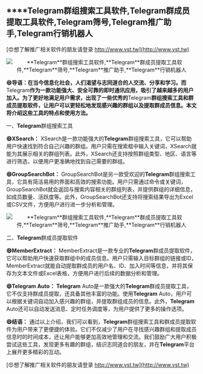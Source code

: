 ## ****Telegram**群组搜索工具软件,**Telegram**群成员提取工具软件,**Telegram**筛号,**Telegram**推广助手,**Telegram**行销机器人**

[😍想了解推广相关软件的朋友请登录 http://www.vst.tw](http://www.vst.tw)

 <center><img src="https://vst.tw/MP4/tuiguang/png/5.png" alt="**Telegram**群组搜索工具软件,**Telegram**群成员提取工具软件,**Telegram**筛号,**Telegram**推广助手,**Telegram**行销机器人"></center>

**😄导语：在当今信息化社会，人们渴望与志同道合的人交流、分享和学习。而**Telegram**作为一款功能强大、安全可靠的即时通讯应用，吸引了越来越多的用户加入。为了更好地满足用户需求，出现了一些优秀的**Telegram**群组搜索工具和群成员提取软件，让用户可以更轻松地发现感兴趣的群组以及提取群成员信息。本文将介绍这些工具的特点和使用方法。**

一、**Telegram**群组搜索工具

**😄XSearch：**
XSearch是一款功能强大的**Telegram**群组搜索工具，它可以帮助用户快速找到符合自己兴趣的群组。用户只需在搜索框中输入关键词，XSearch就能为其展示相关的群组列表。此外，XSearch还支持按照群组类型、地区、语言等进行筛选，以便用户更准确地找到自己需要的群组。

**😄GroupSearchBot：**
GroupSearchBot是另一款受欢迎的**Telegram**群组搜索工具，它具有简洁易用的界面和高效的搜索功能。用户只需通过命令或关键词，GroupSearchBot就会返回与搜索内容相关的群组列表，并提供群组的详细信息，如成员数量、活跃度等。此外，GroupSearchBot还支持将搜索结果导出为Excel或CSV文件，方便用户进行进一步分析和管理。

 <center><img src="https://vst.tw/MP4/tuiguang/png/4.png" alt="**Telegram**群组搜索工具软件,**Telegram**群成员提取工具软件,**Telegram**筛号,**Telegram**推广助手,**Telegram**行销机器人"></center>

二、**Telegram**群成员提取软件

**😄MemberExtract：**
MemberExtract是一款专业的**Telegram**群成员提取软件，它可以帮助用户快速获取群组中的成员信息。用户只需输入目标群组的链接或ID，MemberExtract就能自动提取群成员的用户名、ID、加入时间等信息，并将其保存为文本文件或Excel表格，方便用户进行后续的数据分析和管理。

**😄**Telegram** Auto：**
**Telegram** Auto是一款强大的**Telegram**群成员提取工具，它不仅支持群成员提取，还具备其他丰富的功能。使用**Telegram** Auto，用户可以根据关键词自动加入感兴趣的群组，并提取群组成员的信息。此外，**Telegram** Auto还可以自动发送消息、定时任务调度等，为用户提供了更多的操作选项。

**😄结语：**
通过以上介绍，我们可以看到，**Telegram**群组搜索工具和群成员提取软件为用户带来了更便捷的体验。它们不仅减少了用户在寻找感兴趣群组和提取成员信息时的时间成本，还让用户能够更加高效地管理和交流。我们鼓励广大用户积极尝试这些工具，发现更多有趣的群组，结识志同道合的朋友，并在**Telegram**平台上展开更多精彩的互动。

[😍想了解推广相关软件的朋友请登录 http://www.vst.tw](http://www.vst.tw)



